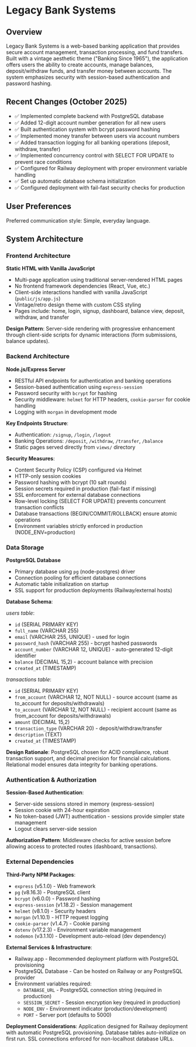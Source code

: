 # Legacy Bank Systems

## Overview

Legacy Bank Systems is a web-based banking application that provides secure account management, transaction processing, and fund transfers. Built with a vintage aesthetic theme ("Banking Since 1965"), the application offers users the ability to create accounts, manage balances, deposit/withdraw funds, and transfer money between accounts. The system emphasizes security with session-based authentication and password hashing.

## Recent Changes (October 2025)

- ✅ Implemented complete backend with PostgreSQL database
- ✅ Added 12-digit account number generation for all new users
- ✅ Built authentication system with bcrypt password hashing
- ✅ Implemented money transfer between users via account numbers
- ✅ Added transaction logging for all banking operations (deposit, withdraw, transfer)
- ✅ Implemented concurrency control with SELECT FOR UPDATE to prevent race conditions
- ✅ Configured for Railway deployment with proper environment variable handling
- ✅ Set up automatic database schema initialization
- ✅ Configured deployment with fail-fast security checks for production

## User Preferences

Preferred communication style: Simple, everyday language.

## System Architecture

### Frontend Architecture

**Static HTML with Vanilla JavaScript**
- Multi-page application using traditional server-rendered HTML pages
- No frontend framework dependencies (React, Vue, etc.)
- Client-side interactions handled with vanilla JavaScript (`public/js/app.js`)
- Vintage/retro design theme with custom CSS styling
- Pages include: home, login, signup, dashboard, balance view, deposit, withdraw, and transfer

**Design Pattern**: Server-side rendering with progressive enhancement through client-side scripts for dynamic interactions (form submissions, balance updates).

### Backend Architecture

**Node.js/Express Server**
- RESTful API endpoints for authentication and banking operations
- Session-based authentication using `express-session`
- Password security with `bcrypt` for hashing
- Security middleware: `helmet` for HTTP headers, `cookie-parser` for cookie handling
- Logging with `morgan` in development mode

**Key Endpoints Structure**:
- Authentication: `/signup`, `/login`, `/logout`
- Banking Operations: `/deposit`, `/withdraw`, `/transfer`, `/balance`
- Static pages served directly from `views/` directory

**Security Measures**:
- Content Security Policy (CSP) configured via Helmet
- HTTP-only session cookies
- Password hashing with bcrypt (10 salt rounds)
- Session secrets required in production (fail-fast if missing)
- SSL enforcement for external database connections
- Row-level locking (SELECT FOR UPDATE) prevents concurrent transaction conflicts
- Database transactions (BEGIN/COMMIT/ROLLBACK) ensure atomic operations
- Environment variables strictly enforced in production (NODE_ENV=production)

### Data Storage

**PostgreSQL Database**
- Primary database using `pg` (node-postgres) driver
- Connection pooling for efficient database connections
- Automatic table initialization on startup
- SSL support for production deployments (Railway/external hosts)

**Database Schema**:

*users table*:
- `id` (SERIAL PRIMARY KEY)
- `full_name` (VARCHAR 255)
- `email` (VARCHAR 255, UNIQUE) - used for login
- `password_hash` (VARCHAR 255) - bcrypt hashed passwords
- `account_number` (VARCHAR 12, UNIQUE) - auto-generated 12-digit identifier
- `balance` (DECIMAL 15,2) - account balance with precision
- `created_at` (TIMESTAMP)

*transactions table*:
- `id` (SERIAL PRIMARY KEY)
- `from_account` (VARCHAR 12, NOT NULL) - source account (same as to_account for deposits/withdrawals)
- `to_account` (VARCHAR 12, NOT NULL) - recipient account (same as from_account for deposits/withdrawals)
- `amount` (DECIMAL 15,2)
- `transaction_type` (VARCHAR 20) - deposit/withdraw/transfer
- `description` (TEXT)
- `created_at` (TIMESTAMP)

**Design Rationale**: PostgreSQL chosen for ACID compliance, robust transaction support, and decimal precision for financial calculations. Relational model ensures data integrity for banking operations.

### Authentication & Authorization

**Session-Based Authentication**:
- Server-side sessions stored in memory (express-session)
- Session cookie with 24-hour expiration
- No token-based (JWT) authentication - sessions provide simpler state management
- Logout clears server-side session

**Authorization Pattern**: Middleware checks for active session before allowing access to protected routes (dashboard, transactions).

### External Dependencies

**Third-Party NPM Packages**:
- `express` (v5.1.0) - Web framework
- `pg` (v8.16.3) - PostgreSQL client
- `bcrypt` (v6.0.0) - Password hashing
- `express-session` (v1.18.2) - Session management
- `helmet` (v8.1.0) - Security headers
- `morgan` (v1.10.1) - HTTP request logging
- `cookie-parser` (v1.4.7) - Cookie parsing
- `dotenv` (v17.2.3) - Environment variable management
- `nodemon` (v3.1.10) - Development auto-reload (dev dependency)

**External Services & Infrastructure**:
- Railway.app - Recommended deployment platform with PostgreSQL provisioning
- PostgreSQL Database - Can be hosted on Railway or any PostgreSQL provider
- Environment variables required:
  - `DATABASE_URL` - PostgreSQL connection string (required in production)
  - `SESSION_SECRET` - Session encryption key (required in production)
  - `NODE_ENV` - Environment indicator (production/development)
  - `PORT` - Server port (defaults to 5000)

**Deployment Considerations**: Application designed for Railway deployment with automatic PostgreSQL provisioning. Database tables auto-initialize on first run. SSL connections enforced for non-localhost database URLs.